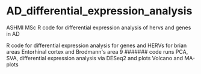 # AD_differential_expression_analysis
ASHMI MSc R code for differential expression analysis of hervs and genes in AD


R code for differential expression analysis for genes and HERVs for brian areas Entorhinal cortex and Brodmann's area 9
####### code runs PCA, SVA, differential expression analysis via DESeq2 and plots Volcano and MA-plots
